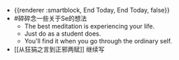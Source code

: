 - {{renderer :smartblock, End Today, End Today, false}}
- #碎碎念一些关于Se的想法
	- The best meditation is experiencing your life.
	- Just do as a student does.
	- You'll find it when you go through the ordinary self.
- [[从狂狷之言到正邪两赋]] 继续写